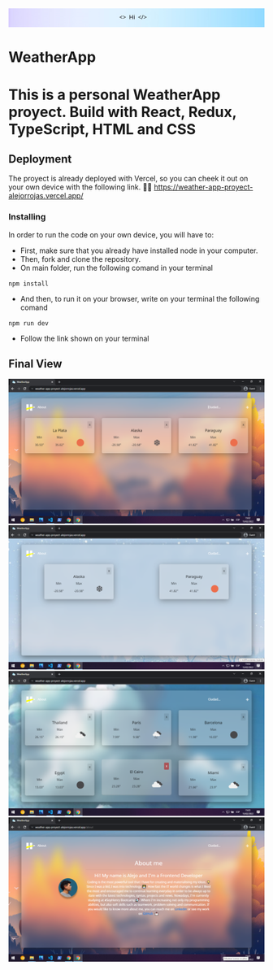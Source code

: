 <img src='src\assets\Header.png'/>


<h1>WeatherApp<h1/>
This is a personal WeatherApp proyect. Build with React, Redux, TypeScript, HTML and CSS

## Deployment

The proyect is already deployed with Vercel, so you can cheek it out on your own device with the following link. 
👩‍💻<a> https://weather-app-proyect-alejorrojas.vercel.app/<a>


### Installing

In order to run the code on your own device, you will have to: 

* First, make sure that you already have installed node in your computer.
* Then, fork and clone the repository.
* On main folder, run the following comand in your terminal

```
npm install
```

* And then, to run it on your browser, write on your terminal the following comand
```
npm run dev
```
* Follow the link shown on your terminal


## Final View

<img src='src\assets\finalView1.png' />
<img src='src\assets\finalView2.png' />
<img src='src\assets\finalView3.png' />
<img src='src\assets\finalView4.png' />

